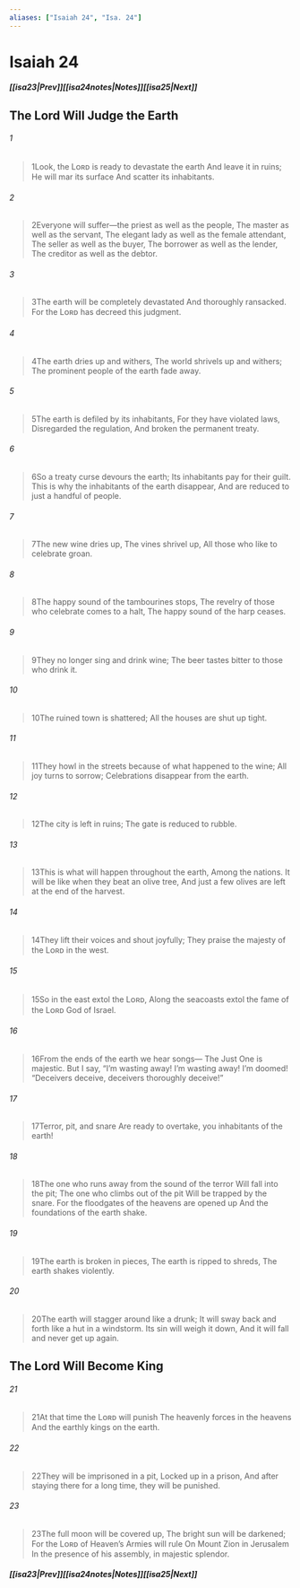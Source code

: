 ```yaml
---
aliases: ["Isaiah 24", "Isa. 24"]
---
```

# Isaiah 24
##### <span class=arrow-left></span>[[isa23|Prev]]<span class=navigation-separator></span>[[isa24notes|Notes]]<span class=navigation-separator></span>[[isa25|Next]]<span class=arrow-right></span>
## The Lord Will Judge the Earth
###### 1
><span class=verse-first-poetry>1</span>Look, the Lᴏʀᴅ is ready to devastate the earth
>And leave it in ruins;
>He will mar its surface
>And scatter its inhabitants.
###### 2
><span class=verse-body-poetry>2</span>Everyone will suffer—the priest as well as the people,
>The master as well as the servant,
>The elegant lady as well as the female attendant,
>The seller as well as the buyer,
>The borrower as well as the lender,
>The creditor as well as the debtor.
###### 3
><span class=verse-body-poetry>3</span>The earth will be completely devastated
>And thoroughly ransacked.
>For the Lᴏʀᴅ has decreed this judgment.
###### 4
><span class=verse-body-poetry>4</span>The earth dries up and withers,
>The world shrivels up and withers;
>The prominent people of the earth fade away.
###### 5
><span class=verse-body-poetry>5</span>The earth is defiled by its inhabitants,
>For they have violated laws,
>Disregarded the regulation,
>And broken the permanent treaty.
###### 6
><span class=verse-body-poetry>6</span>So a treaty curse devours the earth;
>Its inhabitants pay for their guilt.
>This is why the inhabitants of the earth disappear,
>And are reduced to just a handful of people.
<div class=paragraph-break></div>

###### 7
><span class=verse-first-poetry>7</span>The new wine dries up,
>The vines shrivel up,
>All those who like to celebrate groan.
###### 8
><span class=verse-body-poetry>8</span>The happy sound of the tambourines stops,
>The revelry of those who celebrate comes to a halt,
>The happy sound of the harp ceases.
###### 9
><span class=verse-body-poetry>9</span>They no longer sing and drink wine;
>The beer tastes bitter to those who drink it.
###### 10
><span class=verse-body-poetry>10</span>The ruined town is shattered;
>All the houses are shut up tight.
###### 11
><span class=verse-body-poetry>11</span>They howl in the streets because of what happened to the wine;
>All joy turns to sorrow;
>Celebrations disappear from the earth.
###### 12
><span class=verse-body-poetry>12</span>The city is left in ruins;
>The gate is reduced to rubble.
###### 13
><span class=verse-body-poetry>13</span>This is what will happen throughout the earth,
>Among the nations.
>It will be like when they beat an olive tree,
>And just a few olives are left at the end of the harvest.
###### 14
><span class=verse-body-poetry>14</span>They lift their voices and shout joyfully;
>They praise the majesty of the Lᴏʀᴅ in the west.
###### 15
><span class=verse-body-poetry>15</span>So in the east extol the Lᴏʀᴅ,
>Along the seacoasts extol the fame of the Lᴏʀᴅ God of Israel.
###### 16
><span class=verse-body-poetry>16</span>From the ends of the earth we hear songs—
>The Just One is majestic.
>But I say, “I’m wasting away! I’m wasting away! I’m doomed!
><span class=poetry-quote-double>“</span>Deceivers deceive, deceivers thoroughly deceive!”
###### 17
><span class=verse-body-poetry>17</span>Terror, pit, and snare
>Are ready to overtake, you inhabitants of the earth!
###### 18
><span class=verse-body-poetry>18</span>The one who runs away from the sound of the terror
>Will fall into the pit;
>The one who climbs out of the pit
>Will be trapped by the snare.
>For the floodgates of the heavens are opened up
>And the foundations of the earth shake.
###### 19
><span class=verse-body-poetry>19</span>The earth is broken in pieces,
>The earth is ripped to shreds,
>The earth shakes violently.
###### 20
><span class=verse-body-poetry>20</span>The earth will stagger around like a drunk;
>It will sway back and forth like a hut in a windstorm.
>Its sin will weigh it down,
>And it will fall and never get up again.
## The Lord Will Become King
###### 21
><span class=verse-body-poetry>21</span>At that time the Lᴏʀᴅ will punish
>The heavenly forces in the heavens
>And the earthly kings on the earth.
###### 22
><span class=verse-body-poetry>22</span>They will be imprisoned in a pit,
>Locked up in a prison,
>And after staying there for a long time, they will be punished.
###### 23
><span class=verse-body-poetry>23</span>The full moon will be covered up,
>The bright sun will be darkened;
>For the Lᴏʀᴅ of Heaven’s Armies will rule
>On Mount Zion in Jerusalem
>In the presence of his assembly, in majestic splendor.
##### <span class=arrow-left></span>[[isa23|Prev]]<span class=navigation-separator></span>[[isa24notes|Notes]]<span class=navigation-separator></span>[[isa25|Next]]<span class=arrow-right></span>
